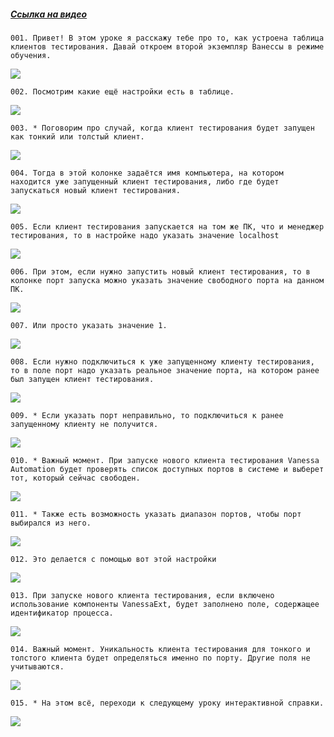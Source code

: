 ﻿##### [Ссылка на видео](https://youtu.be/yxqQ0Q0HQhQ)

	001. Привет! В этом уроке я расскажу тебе про то, как устроена таблица клиентов тестирования. Давай откроем второй экземпляр Ванессы в режиме обучения.

![](https://vanessa-files.do.bit-erp.ru/Doc/1.2.040.1/MD/Глава02/images/000_КакУстроенаТаблицаКлиентовТестированияКолонкиЧасть3.png)

	002. Посмотрим какие ещё настройки есть в таблице.

![](https://vanessa-files.do.bit-erp.ru/Doc/1.2.040.1/MD/Глава02/images/004_КакУстроенаТаблицаКлиентовТестированияКолонкиЧасть3.png)

	003. * Поговорим про случай, когда клиент тестирования будет запущен как тонкий или толстый клиент.

![](https://vanessa-files.do.bit-erp.ru/Doc/1.2.040.1/MD/Глава02/images/009_КакУстроенаТаблицаКлиентовТестированияКолонкиЧасть3.png)

	004. Тогда в этой колонке задаётся имя компьютера, на котором находится уже запущенный клиент тестирования, либо где будет запускаться новый клиент тестирования.

![](https://vanessa-files.do.bit-erp.ru/Doc/1.2.040.1/MD/Глава02/images/012_КакУстроенаТаблицаКлиентовТестированияКолонкиЧасть3.png)

	005. Если клиент тестирования запускается на том же ПК, что и менеджер тестирования, то в настройке надо указать значение localhost

![](https://vanessa-files.do.bit-erp.ru/Doc/1.2.040.1/MD/Глава02/images/019_КакУстроенаТаблицаКлиентовТестированияКолонкиЧасть3.png)

	006. При этом, если нужно запустить новый клиент тестирования, то в колонке порт запуска можно указать значение свободного порта на данном ПК.

![](https://vanessa-files.do.bit-erp.ru/Doc/1.2.040.1/MD/Глава02/images/024_КакУстроенаТаблицаКлиентовТестированияКолонкиЧасть3.png)

	007. Или просто указать значение 1.

![](https://vanessa-files.do.bit-erp.ru/Doc/1.2.040.1/MD/Глава02/images/031_КакУстроенаТаблицаКлиентовТестированияКолонкиЧасть3.png)

	008. Если нужно подключиться к уже запущенному клиенту тестирования, то в поле порт надо указать реальное значение порта, на котором ранее был запущен клиент тестирования.

![](https://vanessa-files.do.bit-erp.ru/Doc/1.2.040.1/MD/Глава02/images/039_КакУстроенаТаблицаКлиентовТестированияКолонкиЧасть3.png)

	009. * Если указать порт неправильно, то подключиться к ранее запущенному клиенту не получится.

![](https://vanessa-files.do.bit-erp.ru/Doc/1.2.040.1/MD/Глава02/images/042_КакУстроенаТаблицаКлиентовТестированияКолонкиЧасть3.png)

	010. * Важный момент. При запуске нового клиента тестирования Vanessa Automation будет проверять список доступных портов в системе и выберет тот, который сейчас свободен.

![](https://vanessa-files.do.bit-erp.ru/Doc/1.2.040.1/MD/Глава02/images/043_КакУстроенаТаблицаКлиентовТестированияКолонкиЧасть3.png)

	011. * Также есть возможность указать диапазон портов, чтобы порт выбирался из него.

![](https://vanessa-files.do.bit-erp.ru/Doc/1.2.040.1/MD/Глава02/images/044_КакУстроенаТаблицаКлиентовТестированияКолонкиЧасть3.png)

	012. Это делается с помощью вот этой настройки

![](https://vanessa-files.do.bit-erp.ru/Doc/1.2.040.1/MD/Глава02/images/053_КакУстроенаТаблицаКлиентовТестированияКолонкиЧасть3.png)

	013. При запуске нового клиента тестирования, если включено использование компоненты VanessaExt, будет заполнено поле, содержащее идентификатор процесса.

![](https://vanessa-files.do.bit-erp.ru/Doc/1.2.040.1/MD/Глава02/images/061_КакУстроенаТаблицаКлиентовТестированияКолонкиЧасть3.png)

	014. Важный момент. Уникальность клиента тестирования для тонкого и толстого клиента будет определяться именно по порту. Другие поля не учитываются.

![](https://vanessa-files.do.bit-erp.ru/Doc/1.2.040.1/MD/Глава02/images/066_КакУстроенаТаблицаКлиентовТестированияКолонкиЧасть3.png)

	015. * На этом всё, переходи к следующему уроку интерактивной справки.

![](https://vanessa-files.do.bit-erp.ru/Doc/1.2.040.1/MD/Глава02/images/069_КакУстроенаТаблицаКлиентовТестированияКолонкиЧасть3.png)
